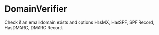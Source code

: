 # DomainVerifier
Check if an email domain exists and options HasMX, HasSPF, SPF Record, HasDMARC, DMARC Record.
